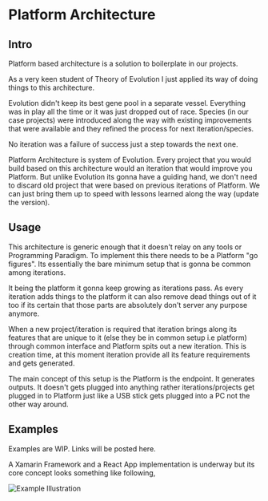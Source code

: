 # Platform Architecture

## Intro

Platform based architecture is a solution to boilerplate in our projects.

As a very keen student of Theory of Evolution I just applied its way of doing things to this architecture.

Evolution didn't keep its best gene pool in a separate vessel. Everything was in play all the time or it was just dropped out of race. Species (in our case projects) were introduced along the way with existing improvements that were available and they refined the process for next iteration/species.

No iteration was a failure of success just a step towards the next one.

Platform Architecture is system of Evolution. Every project that you would build based on this architecture would an iteration that would improve you Platform. But unlike Evolution its gonna have a guiding hand, we don't need to discard old project that were based on previous iterations of Platform. We can just bring them up to speed with lessons learned along the way (update the version).

## Usage

This architecture is generic enough that it doesn't relay on any tools or Programming Paradigm. To implement this there needs to be a Platform "go figures". Its essentially the bare minimum setup that is gonna be common among iterations.

It being the platform it gonna keep growing as iterations pass. As every iteration adds things to the platform it can also remove dead things out of it too if its certain that those parts are absolutely don't server any purpose anymore.

When a new project/iteration is required that iteration brings along its features that are unique to it (else they be in common setup i.e platform) through common interface and Platform spits out a new iteration. This is creation time, at this moment iteration provide all its feature requirements and gets generated.

The main concept of this setup is the Platform is the endpoint. It generates outputs. It doesn't gets plugged into anything rather iterations/projects get plugged in to Platform just like a USB stick gets plugged into a PC not the other way around.

## Examples

Examples are WIP. Links will be posted here.

A Xamarin Framework and a React App implementation is underway but its core concept looks something like following,

![Example Illustration](<"illustrations/Screen\ Shot\ 2018-06-27\ at\ 1.13.36\ PM.png">)
